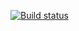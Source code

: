 [![Build status](https://alexnalbandov.visualstudio.com/GLOBot/_apis/build/status/GLOBot-CI?branch=master)](https://alexnalbandov.visualstudio.com/GLOBot/_build/latest?definitionId=13&branch=master)
